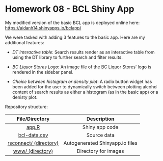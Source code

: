 # Homework 08 - BCL Shiny App

My modified version of the basic BCL app is deployed online here: https://aidanh14.shinyapps.io/bclapp/

We were tasked with adding 3 features to the basic app. Here are my additional features:

- *DT interactive table*: Search results render as an interactive table from using the DT library to further search and filter results.

- *BC Liquor Stores Logo*: An image file of the BC Liquor Stores' logo is rendered in the sidebar panel.

- *Choice between histogram or density plot*: A radio button widget has been added for the user to dynamically switch between plotting alcohol content of search results as either a histogram (as in the basic app) or a denisty plot.

Repository structure:

|                                                File/Directory                                                |           Description           |
|:------------------------------------------------------------------------------------------------------------:|:-------------------------------:|
| [app.R](https://github.com/STAT545-UBC-students/hw08-aidanh14/blob/master/bclApp/app.R)                      | Shiny app code                  |
| [bcl-data.csv](https://deanattali.com/files/bcl-data.csv)                                                    | Source data                     |
| [rsconnect/ (directory)](https://github.com/STAT545-UBC-students/hw08-aidanh14/tree/master/bclApp/rsconnect) | Autogenerated Shinyapp.io files |
| [www/ (directory)](https://github.com/STAT545-UBC-students/hw08-aidanh14/tree/master/bclApp/www)             | Directory for images            |

